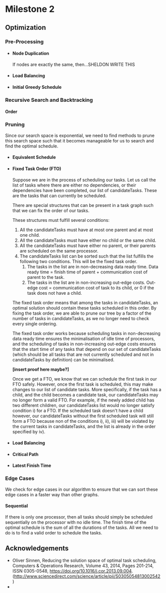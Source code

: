 # Milestone 2

## Optimization

### Pre-Processing
* #### Node Duplication
    If nodes are exactly the same, then...SHELDON WRITE THIS
* #### Load Balancing
* #### Initial Greedy Schedule

### Recursive Search and Backtracking

#### Order

### Pruning
Since our search space is exponential, we need to find methods to prune this search space such that it becomes manageable for us to search and find the optimal schedule.

* #### Equivalent Schedule
* #### Fixed Task Order (FTO)
   Suppose we are in the process of scheduling our tasks. Let us call the list of tasks where there are either no dependencies, or their dependencies have been completed, our list of candidateTasks. These are the tasks that can currently be scheduled.
   
   There are special structures that can be present in a task graph such that we can fix the order of our tasks.
   
   These structures must fulfill several conditions:
   1. All the candidateTasks must have at most one parent and at most one child.
   2. All the candidateTasks must have either no child or the same child.
   3. All the candidateTasks must have either no parent, or their parents are scheduled on the same processor.
   4. The candidateTasks list can be sorted such that the list fulfills the following two conditions. This will be the fixed task order.
        1. The tasks in the list are in non-decreasing data ready time. Data ready time = finish time of parent + communication cost of parent to the task.
        2. The tasks in the list are in non-increasing out-edge costs. Out-edge cost = communication cost of task to its child, or 0 if the task does not have a child.
     
   The fixed task order means that among the tasks in candidateTasks, an optimal solution should contain these tasks scheduled in this order. By fixing the task order, we are able to prune our tree by a factor of the number of tasks in candidateTasks, as we no longer need to check every single ordering. 
   
   The fixed task order works because scheduling tasks in non-decreasing data ready time ensures the minimalisation of idle time of processors, and the scheduling of tasks in non-increasing out-edge costs ensures that the start time of any tasks that depend on our set of candidateTasks (which should be all tasks that are not currently scheduled and not in candidateTasks by definition) can be minimalised.
   
   **[insert proof here maybe?]**
   
   Once we get a FTO, we know that we can schedule the first task in our FTO safely. However, once the first task is scheduled, this may make changes to our list of candidate tasks. More specifically, if the task has a child, and the child becomes a candidate task, our candidateTasks may no longer form a valid FTO. For example, if the newly added child has two different children, our candidateTasks list would no longer satisfy condition i) for a FTO. If the scheduled task doesn't have a child however, our candidateTasks without the first scheduled task will still form a FTO because non of the conditions i), ii), iii) will be violated by the current tasks in candidateTasks, and the list is already in the order specified by iv).
   
* #### Load Balancing
* #### Critical Path
* #### Latest Finish Time

### Edge Cases
We check for edge cases in our algorithm to ensure that we can sort these edge cases in a faster way than other graphs.
#### Sequential
If there is only one processor, then all tasks should simply be scheduled sequentially on the processor with no idle time. The finish time of the optimal schedule is the sum of all the durations of the tasks. All we need to do is to find a valid order to schedule the tasks. 

## Acknowledgements
- Oliver Sinnen,
Reducing the solution space of optimal task scheduling,
Computers & Operations Research,
Volume 43,
2014,
Pages 201-214,
ISSN 0305-0548,
https://doi.org/10.1016/j.cor.2013.09.004.
(http://www.sciencedirect.com/science/article/pii/S0305054813002542)
- 